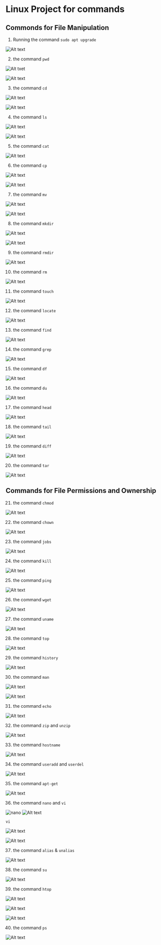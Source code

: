 # Linux Project for commands

## Commonds for File Manipulation

1. Running the command `sudo apt upgrade`

![Alt text](<images/sudo apt upgrade.png>)

2. the command `pwd`

![Alt txet](images/pwd.png)

![Alt text](<images/pwd [option].png>)

3. the command `cd`

![Alt text](<images/cd CommandsLinux.png>)

![Alt text](<images/cd  CommandsLinux2.png>)

4. the command `ls`

![Alt text](images/ls.png)

![Alt text](<images/ls [option].png>)

5. the command `cat`

![Alt text](<images/cat sqlite_commands.sh.png>)

6. the command `cp`

![Alt text](images/cp.png)

![Alt text](images/cp1.png)

7. the command `mv`

![Alt text](images/mv.png)

![Alt text](<images/mv (rename).png>)

8. the command `mkdir`

![Alt text](images/mkdir.png)

![Alt text](images/mkdir2.png)

9. the command `rmdir`

![Alt text](<images/rm -p.png>)

10. the command `rm`

![Alt text](images/rm.png)

11. the command `touch`

![Alt text](images/touch.png)

12. the command `locate`

![Alt text](<images/locate command.png>)

13. the command `find`

![Alt text](images/find.png)

14. the command `grep`

![Alt text](images/grep.png)

15. the command `df`

![Alt text](<images/df command.png>)

16. the command `du`

![Alt text](<images/du command.png>)

17. the command `head`

![Alt text](<images/head command.png>)

18. the command `tail`

![Alt text](<images/tail command.png>)

19. the command `diff`

![Alt text](<images/diff command.png>)

20. the command `tar`

![Alt text](<tar command.png>)

## Commands for File Permissions and Ownership

21. the command `chmod`

![Alt text](<images/chmod command.png>)

22. the command `chown`

![Alt text](<images/chown command.png>)

23. the command `jobs`

![Alt text](<images/jobs commands.png>)

24. the command `kill`

![Alt text](<images/kill command.png>)

25. the command `ping`

![Alt text](<images/ping command.png>)

26. the command `wget`

![Alt text](<images/wget command.png>)

27. the command `uname`

![Alt text](<images/uname command.png>)

28. the command `top`

![Alt text](<images/top command.png>)

29. the command `history`

![Alt text](<images/history command.png>)

30. the command `man`

![Alt text](<images/man ls.png>)

![Alt text](<images/man 2 ls.png>)

31. the command `echo`

![Alt text](images/echo.png)

32. the command `zip` and `unzip`

![Alt text](<images/zip & unzip command.png>)

33. the command `hostname`

![Alt text](<images/hostname command.png>)

34. the command `useradd` and `userdel`

![Alt text](<images/useradd & userdel command.png>)

35. the command `apt-get`

![Alt text](<images/apt-get command.png>)

36. the command `nano` and `vi`

![`nano`](<images/nano command.png>)
![Alt text](<images/nano GUI.png>)

`vi`

![Alt text](<images/vi command.png>)

![Alt text](<images/vi GUI.png>)

37. the command `alias` & `unalias`

![Alt text](<images/alias & unalias.png>)

38. the command `su`

![Alt text](<images/su command.png>)

39. the command `htop`

![Alt text](<images/htop [option].png>)

![Alt text](<images/htop -C.png>)

![Alt text](<images/htop -h.png>)

40. the command `ps`

![Alt text](<images/ps command.png>)
